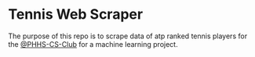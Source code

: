 # Tennis Web Scraper
The purpose of this repo is to scrape data of atp ranked tennis players for the 
[@PHHS-CS-Club](https://github.com/PHHS-CS-Club) for a machine learning project.
